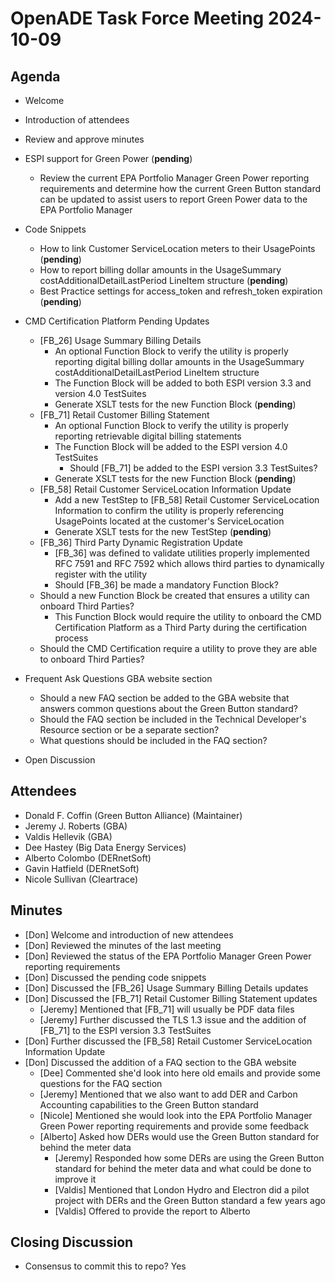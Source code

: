# OpenADE Task Force Meeting 2024-10-09

## Agenda
* Welcome
* Introduction of attendees
* Review and approve minutes


* ESPI support for Green Power (**pending**)
  * Review the current EPA Portfolio Manager Green Power reporting requirements and determine how the current Green Button standard can be updated to assist users to report Green Power data to the EPA Portfolio Manager 


* Code Snippets
  * How to link Customer ServiceLocation meters to their UsagePoints (**pending**)
  * How to report billing dollar amounts in the UsageSummary costAdditionalDetailLastPeriod LineItem structure
    (**pending**)
  * Best Practice settings for access_token and refresh_token expiration (**pending**)


* CMD Certification Platform Pending Updates
  * [FB_26] Usage Summary Billing Details
    * An optional Function Block to verify the utility is properly reporting digital billing dollar amounts in the UsageSummary costAdditionalDetailLastPeriod LineItem structure
    * The Function Block will be added to both ESPI version 3.3 and version 4.0 TestSuites
    * Generate XSLT tests for the new Function Block (**pending**)
  * [FB_71] Retail Customer Billing Statement 
    * An optional Function Block to verify the utility is properly reporting retrievable digital billing statements
    * The Function Block will be added to the ESPI version 4.0 TestSuites
      * Should [FB_71] be added to the ESPI version 3.3 TestSuites? 
    * Generate XSLT tests for the new Function Block (**pending**)
  * [FB_58] Retail Customer ServiceLocation Information Update
    * Add a new TestStep to [FB_58] Retail Customer ServiceLocation Information to confirm the utility is properly referencing UsagePoints located at the customer's ServiceLocation
    * Generate XSLT tests for the new TestStep (**pending**)
  * [FB_36] Third Party Dynamic Registration Update
    * [FB_36] was defined to validate utilities properly implemented RFC 7591 and RFC 7592 which allows third parties to dynamically register with the utility
    * Should [FB_36] be made a mandatory Function Block?
  * Should a new Function Block be created that ensures a utility can onboard Third Parties?
    * This Function Block would require the utility to onboard the CMD Certification Platform as a Third Party during the certification process
  * Should the CMD Certification require a utility to prove they are able to onboard Third Parties?


* Frequent Ask Questions GBA website section
  * Should a new FAQ section be added to the GBA website that answers common questions about the Green Button standard?
  * Should the FAQ section be included in the Technical Developer's Resource section or be a separate section?
  * What questions should be included in the FAQ section?


* Open Discussion

## Attendees
* Donald F. Coffin (Green Button Alliance) (Maintainer)
* Jeremy J. Roberts (GBA)
* Valdis Hellevik (GBA)
* Dee Hastey (Big Data Energy Services)
* Alberto Colombo (DERnetSoft)
* Gavin Hatfield (DERnetSoft)
* Nicole Sullivan (Cleartrace)


## Minutes
* [Don] Welcome and introduction of new attendees
* [Don] Reviewed the minutes of the last meeting
* [Don] Reviewed the status of the EPA Portfolio Manager Green Power reporting requirements
* [Don] Discussed the pending code snippets
* [Don] Discussed the [FB_26] Usage Summary Billing Details updates
* [Don] Discussed the [FB_71] Retail Customer Billing Statement updates
  * [Jeremy] Mentioned that [FB_71] will usually be PDF data files
  * [Jeremy] Further discussed the TLS 1.3 issue and the addition of [FB_71] to the ESPI version 3.3 TestSuites
* [Don] Further discussed the [FB_58] Retail Customer ServiceLocation Information Update
* [Don] Discussed the addition of a FAQ section to the GBA website
  * [Dee] Commented she'd look into here old emails and provide some questions for the FAQ section
  * [Jeremy] Mentioned that we also want to add DER and Carbon Accounting capabilities to the Green Button standard
  * [Nicole] Mentioned she would look into the EPA Portfolio Manager Green Power reporting requirements and provide some feedback
  * [Alberto] Asked how DERs would use the Green Button standard for behind the meter data
    * [Jeremy] Responded how some DERs are using the Green Button standard for behind the meter data and what could be done to improve it
    * [Valdis] Mentioned that London Hydro and Electron did a pilot project with DERs and the Green Button standard a few 
    years ago
    * [Valdis] Offered to provide the report to Alberto



## Closing Discussion
* Consensus to commit this to repo? Yes
